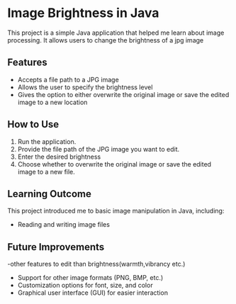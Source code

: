 # Image Brightness in Java

This project is a simple Java application that helped me learn about image processing. It allows users to change the brightness of a jpg image

## Features
- Accepts a file path to a JPG image
- Allows the user to specify the brightness level
- Gives the option to either overwrite the original image or save the edited image to a new location

## How to Use
1. Run the application.
2. Provide the file path of the JPG image you want to edit.
3. Enter the desired brightness
4. Choose whether to overwrite the original image or save the edited image to a new file.

## Learning Outcome
This project introduced me to basic image manipulation in Java, including:
- Reading and writing image files

## Future Improvements
-other features to edit than brightness(warmth,vibrancy etc.)
- Support for other image formats (PNG, BMP, etc.)
- Customization options for font, size, and color
- Graphical user interface (GUI) for easier interaction

